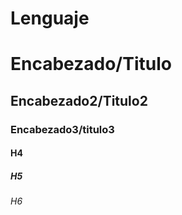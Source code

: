 # Lenguaje

# Encabezado/Titulo

## Encabezado2/Titulo2

### Encabezado3/titulo3

#### H4

##### H5

###### H6